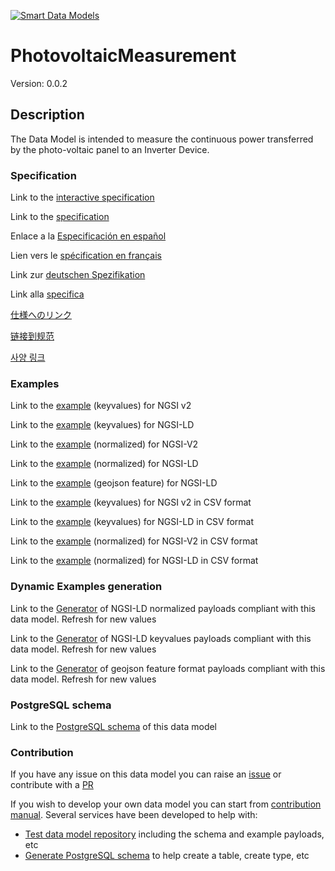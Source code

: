 [![Smart Data Models](https://smartdatamodels.org/wp-content/uploads/2022/01/SmartDataModels_logo.png "Logo")](https://smartdatamodels.org)
# PhotovoltaicMeasurement
Version: 0.0.2

## Description 

The Data Model is intended to measure the continuous power transferred by the photo-voltaic panel to an Inverter Device.
### Specification

Link to the [interactive specification](https://swagger.lab.fiware.org/?url=https://smart-data-models.github.io/dataModel.GreenEnergy/PhotovoltaicMeasurement/swagger.yaml)

Link to the [specification](https://github.com/smart-data-models/dataModel.GreenEnergy/blob/master/PhotovoltaicMeasurement/doc/spec.md)

Enlace a la [Especificación en español](https://github.com/smart-data-models/dataModel.GreenEnergy/blob/master/PhotovoltaicMeasurement/doc/spec_ES.md)

Lien vers le [spécification en français](https://github.com/smart-data-models/dataModel.GreenEnergy/blob/master/PhotovoltaicMeasurement/doc/spec_FR.md)

Link zur [deutschen Spezifikation](https://github.com/smart-data-models/dataModel.GreenEnergy/blob/master/PhotovoltaicMeasurement/doc/spec_DE.md)

Link alla [specifica](https://github.com/smart-data-models/dataModel.GreenEnergy/blob/master/PhotovoltaicMeasurement/doc/spec_IT.md)

[仕様へのリンク](https://github.com/smart-data-models/dataModel.GreenEnergy/blob/master/PhotovoltaicMeasurement/doc/spec_JA.md)

[链接到规范](https://github.com/smart-data-models/dataModel.GreenEnergy/blob/master/PhotovoltaicMeasurement/doc/spec_ZH.md)

[사양 링크](https://github.com/smart-data-models/dataModel.GreenEnergy/blob/master/PhotovoltaicMeasurement/doc/spec_KO.md)
### Examples

Link to the [example](https://smart-data-models.github.io/dataModel.GreenEnergy/PhotovoltaicMeasurement/examples/example.json) (keyvalues) for NGSI v2

Link to the [example](https://smart-data-models.github.io/dataModel.GreenEnergy/PhotovoltaicMeasurement/examples/example.jsonld) (keyvalues) for NGSI-LD

Link to the [example](https://smart-data-models.github.io/dataModel.GreenEnergy/PhotovoltaicMeasurement/examples/example-normalized.json) (normalized) for NGSI-V2

Link to the [example](https://smart-data-models.github.io/dataModel.GreenEnergy/PhotovoltaicMeasurement/examples/example-normalized.jsonld) (normalized) for NGSI-LD

Link to the [example](https://smart-data-models.github.io/dataModel.GreenEnergy/PhotovoltaicMeasurement/examples/example-geojsonfeature.json) (geojson feature) for NGSI-LD

Link to the [example](https://github.com/smart-data-models/dataModel.GreenEnergy/blob/master/PhotovoltaicMeasurement/examples/example.json.csv) (keyvalues) for NGSI v2 in CSV format

Link to the [example](https://github.com/smart-data-models/dataModel.GreenEnergy/blob/master/PhotovoltaicMeasurement/examples/example.jsonld.csv) (keyvalues) for NGSI-LD in CSV format

Link to the [example](https://github.com/smart-data-models/dataModel.GreenEnergy/blob/master/PhotovoltaicMeasurement/examples/example-normalized.json.csv) (normalized) for NGSI-V2 in CSV format

Link to the [example](https://github.com/smart-data-models/dataModel.GreenEnergy/blob/master/PhotovoltaicMeasurement/examples/example-normalized.jsonld.csv) (normalized) for NGSI-LD in CSV format
### Dynamic Examples generation

Link to the [Generator](https://smartdatamodels.org/extra/ngsi-ld_generator.php?schemaUrl=https://raw.githubusercontent.com/smart-data-models/dataModel.GreenEnergy/master/PhotovoltaicMeasurement/schema.json&email=info@smartdatamodels.org) of NGSI-LD normalized payloads compliant with this data model. Refresh for new values

Link to the [Generator](https://smartdatamodels.org/extra/ngsi-ld_generator_keyvalues.php?schemaUrl=https://raw.githubusercontent.com/smart-data-models/dataModel.GreenEnergy/master/PhotovoltaicMeasurement/schema.json&email=info@smartdatamodels.org) of NGSI-LD keyvalues payloads compliant with this data model. Refresh for new values

Link to the [Generator](https://smartdatamodels.org/extra/geojson_features_generator.php?schemaUrl=https://raw.githubusercontent.com/smart-data-models/dataModel.GreenEnergy/master/PhotovoltaicMeasurement/schema.json&email=info@smartdatamodels.org) of geojson feature format payloads compliant with this data model. Refresh for new values
### PostgreSQL schema

Link to the [PostgreSQL schema](https://github.com/smart-data-models/dataModel.GreenEnergy/blob/master/PhotovoltaicMeasurement/schema.sql) of this data model
### Contribution

 If you have any issue on this data model you can raise an [issue](https://github.com/smart-data-models/dataModel.GreenEnergy/issues)  or contribute with a [PR](https://github.com/smart-data-models/dataModel.GreenEnergy/pulls)

 If you wish to develop your own data model you can start from [contribution manual](https://bit.ly/contribution_manual). Several services have been developed to help with: 
 - [Test data model repository](https://smartdatamodels.org/index.php/data-models-contribution-api/) including the schema and example payloads, etc
 - [Generate PostgreSQL schema](https://smartdatamodels.org/index.php/sql-service/) to help create a table, create type, etc